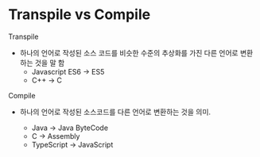 # Transpile vs Compile

Transpile

* 하나의 언어로 작성된 소스 코드를 비슷한 수준의 추상화를 가진 다른 언어로 변환하는 것을 말 함
  * Javascript ES6 -&gt; ES5
  * C++ -&gt; C

Compile

* 하나의 언어로 작성된 소스코드를 다른 언어로 변환하는 것을 의미.

  * Java -&gt; Java ByteCode
  * C -&gt; Assembly
  * TypeScript -&gt; JavaScript

